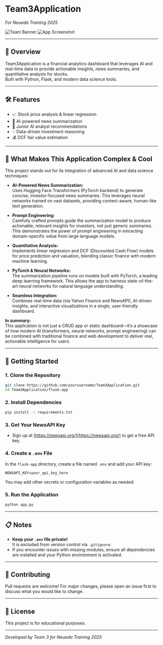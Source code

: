 # Team3Application

_For Neueda Training 2025_

![Team Banner](https://github.com/user-attachments/assets/3f40d274-93ca-4c32-b6e6-7743bedc8a26)
![App Screenshot](https://github.com/user-attachments/assets/f3bbbcd3-0a31-466f-a61a-2c9706b7338c)

---

## 🚀 Overview

Team3Application is a financial analytics dashboard that leverages AI and real-time data to provide actionable insights, news summaries, and quantitative analysis for stocks.  
Built with Python, Flask, and modern data science tools.

---

## 🛠️ Features

- 📈 Stock price analysis & linear regression
- 📰 AI-powered news summarization
- 🤖 Junior AI analyst recommendations
- 💡 Data-driven investment reasoning
- 💰 DCF fair value estimation

---

## 🌟 What Makes This Application Complex & Cool

This project stands out for its integration of advanced AI and data science techniques:

- **AI-Powered News Summarization:**  
  Uses Hugging Face Transformers (PyTorch backend) to generate concise, investor-focused news summaries. This leverages neural networks trained on vast datasets, providing context-aware, human-like text generation.

- **Prompt Engineering:**  
  Carefully crafted prompts guide the summarization model to produce actionable, relevant insights for investors, not just generic summaries. This demonstrates the power of prompt engineering in extracting domain-specific value from large language models.

- **Quantitative Analysis:**  
  Implements linear regression and DCF (Discounted Cash Flow) models for price prediction and valuation, blending classic finance with modern machine learning.

- **PyTorch & Neural Networks:**  
  The summarization pipeline runs on models built with PyTorch, a leading deep learning framework. This allows the app to harness state-of-the-art neural networks for natural language understanding.

- **Seamless Integration:**  
  Combines real-time data (via Yahoo Finance and NewsAPI), AI-driven insights, and interactive visualizations in a single, user-friendly dashboard.

**In summary:**  
This application is not just a CRUD app or static dashboard—it’s a showcase of how modern AI (transformers, neural networks, prompt engineering) can be combined with traditional finance and web development to deliver real, actionable intelligence for users.

---

## 🏁 Getting Started

### 1. Clone the Repository

```sh
git clone https://github.com/yourusername/Team3Application.git
cd Team3Application/flask-app
```

### 2. Install Dependencies

```sh
pip install -r requirements.txt
```

### 3. Get Your NewsAPI Key

- Sign up at [https://newsapi.org/](https://newsapi.org/) to get a free API key.

### 4. Create a `.env` File

In the `flask-app` directory, create a file named `.env` and add your API key:

```
NEWSAPI_KEY=your_api_key_here
```

You may add other secrets or configuration variables as needed.

### 5. Run the Application

```sh
python app.py
```

---

## 📋 Notes

- **Keep your `.env` file private!**  
  It is excluded from version control via `.gitignore`.
- If you encounter issues with missing modules, ensure all dependencies are installed and your Python environment is activated.

---

## 🤝 Contributing

Pull requests are welcome! For major changes, please open an issue first to discuss what you would like to change.

---

## 📄 License

This project is for educational purposes.

---

_Developed by Team 3 for Neueda Training 2025_
